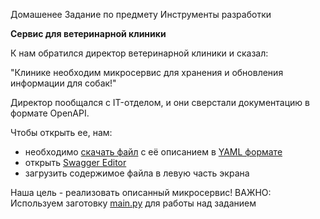 Домашенее Задание по предмету Инструменты разработки

**Сервис для ветеринарной клиники**

К нам обратился директор ветеринарной клиники и сказал: 

"Клинике необходим микросервис для хранения и обновления информации для собак!"

Директор пообщался с IT-отделом, и они сверстали документацию в формате OpenAPI.

Чтобы открыть ее, нам:

 * необходимо [скачать файл](https://drive.google.com/file/d/1qtHEGCl2gpLxOR7CJPOC40tHp4hwYL5_/view) с её описанием в [YAML формате](https://ru.wikipedia.org/wiki/YAML)
 * открыть [Swagger Editor](https://editor-next.swagger.io/)
 * загрузить содержимое файла в левую часть экрана

Наша цель - реализовать описанный микросервис!
ВАЖНО: Используем заготовку [main.py](https://drive.google.com/file/d/14wEjgs97V9im6zHZo3JIwU8rTsus0cI4/view) для работы над заданием

